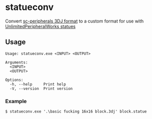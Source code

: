 # statueconv
Convert [sc-peripherals 3DJ format](https://docs.sc3.io/features/sc-peripherals.html#_3dj-format) to a custom format for use with [UnlimitedPeripheralWorks statues](https://docs.siredvin.site/UnlimitedPeripheralWorks/peripherals/statue_workbench/)

## Usage
```
Usage: statueconv.exe <INPUT> <OUTPUT>

Arguments:
  <INPUT>
  <OUTPUT>

Options:
  -h, --help     Print help
  -V, --version  Print version
```

### Example
```
$ statueconv.exe '.\basic fucking 16x16 block.3dj' block.statue
```
